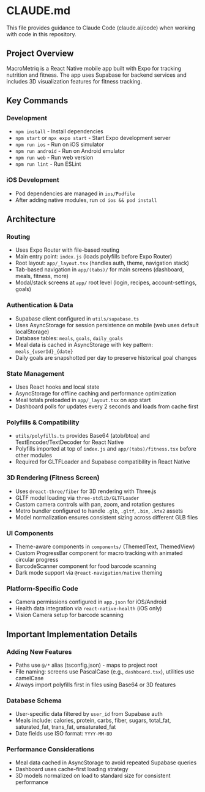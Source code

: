 # CLAUDE.md

This file provides guidance to Claude Code (claude.ai/code) when working with code in this repository.

## Project Overview

MacroMetriq is a React Native mobile app built with Expo for tracking nutrition and fitness. The app uses Supabase for backend services and includes 3D visualization features for fitness tracking.

## Key Commands

### Development
- `npm install` - Install dependencies
- `npm start` or `npx expo start` - Start Expo development server
- `npm run ios` - Run on iOS simulator
- `npm run android` - Run on Android emulator
- `npm run web` - Run web version
- `npm run lint` - Run ESLint

### iOS Development
- Pod dependencies are managed in `ios/Podfile`
- After adding native modules, run `cd ios && pod install`

## Architecture

### Routing
- Uses Expo Router with file-based routing
- Main entry point: `index.js` (loads polyfills before Expo Router)
- Root layout: `app/_layout.tsx` (handles auth, theme, navigation stack)
- Tab-based navigation in `app/(tabs)/` for main screens (dashboard, meals, fitness, more)
- Modal/stack screens at `app/` root level (login, recipes, account-settings, goals)

### Authentication & Data
- Supabase client configured in `utils/supabase.ts`
- Uses AsyncStorage for session persistence on mobile (web uses default localStorage)
- Database tables: `meals`, `goals`, `daily_goals`
- Meal data is cached in AsyncStorage with key pattern: `meals_{userId}_{date}`
- Daily goals are snapshotted per day to preserve historical goal changes

### State Management
- Uses React hooks and local state
- AsyncStorage for offline caching and performance optimization
- Meal totals preloaded in `app/_layout.tsx` on app start
- Dashboard polls for updates every 2 seconds and loads from cache first

### Polyfills & Compatibility
- `utils/polyfills.ts` provides Base64 (atob/btoa) and TextEncoder/TextDecoder for React Native
- Polyfills imported at top of `index.js` and `app/(tabs)/fitness.tsx` before other modules
- Required for GLTFLoader and Supabase compatibility in React Native

### 3D Rendering (Fitness Screen)
- Uses `@react-three/fiber` for 3D rendering with Three.js
- GLTF model loading via `three-stdlib/GLTFLoader`
- Custom camera controls with pan, zoom, and rotation gestures
- Metro bundler configured to handle `.glb`, `.gltf`, `.bin`, `.ktx2` assets
- Model normalization ensures consistent sizing across different GLB files

### UI Components
- Theme-aware components in `components/` (ThemedText, ThemedView)
- Custom ProgressBar component for macro tracking with animated circular progress
- BarcodeScanner component for food barcode scanning
- Dark mode support via `@react-navigation/native` theming

### Platform-Specific Code
- Camera permissions configured in `app.json` for iOS/Android
- Health data integration via `react-native-health` (iOS only)
- Vision Camera setup for barcode scanning

## Important Implementation Details

### Adding New Features
- Paths use `@/*` alias (tsconfig.json) - maps to project root
- File naming: screens use PascalCase (e.g., `dashboard.tsx`), utilities use camelCase
- Always import polyfills first in files using Base64 or 3D features

### Database Schema
- User-specific data filtered by `user_id` from Supabase auth
- Meals include: calories, protein, carbs, fiber, sugars, total_fat, saturated_fat, trans_fat, unsaturated_fat
- Date fields use ISO format: `YYYY-MM-DD`

### Performance Considerations
- Meal data cached in AsyncStorage to avoid repeated Supabase queries
- Dashboard uses cache-first loading strategy
- 3D models normalized on load to standard size for consistent performance
